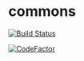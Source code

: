 # commons

[![Build Status](https://travis-ci.org/pamarin-tech/commons.svg?branch=master)](https://travis-ci.org/pamarin-tech/commons)

[![CodeFactor](https://www.codefactor.io/repository/github/pamarin-tech/commons/badge)](https://www.codefactor.io/repository/github/pamarin-tech/commons)


